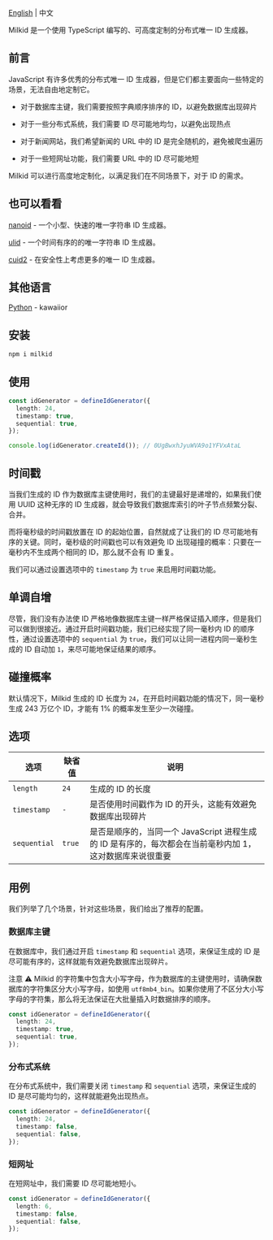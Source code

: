 [English](README.md) | 中文

Milkid 是一个使用 TypeScript 编写的、可高度定制的分布式唯一 ID 生成器。

## 前言

JavaScript 有许多优秀的分布式唯一 ID 生成器，但是它们都主要面向一些特定的场景，无法自由地定制它。

- 对于数据库主键，我们需要按照字典顺序排序的 ID，以避免数据库出现碎片

- 对于一些分布式系统，我们需要 ID 尽可能地均匀，以避免出现热点

- 对于新闻网站，我们希望新闻的 URL 中的 ID 是完全随机的，避免被爬虫遍历

- 对于一些短网址功能，我们需要 URL 中的 ID 尽可能地短

Milkid 可以进行高度地定制化，以满足我们在不同场景下，对于 ID 的需求。

## 也可以看看

[nanoid](https://github.com/ai/nanoid) - 一个小型、快速的唯一字符串 ID 生成器。

[ulid](https://github.com/ulid/javascript) - 一个时间有序的的唯一字符串 ID 生成器。

[cuid2](https://github.com/paralleldrive/cuid2) - 在安全性上考虑更多的唯一 ID 生成器。

## 其他语言

[Python](https://github.com/kawaiior/milkid-for-python) - kawaiior

## 安装

```bash
npm i milkid
```

## 使用

```ts
const idGenerator = defineIdGenerator({
  length: 24,
  timestamp: true,
  sequential: true,
});

console.log(idGenerator.createId()); // 0UgBwxhJyuWVA9o1YFVxAtaL
```

## 时间戳

当我们生成的 ID 作为数据库主键使用时，我们的主键最好是递增的，如果我们使用 UUID 这种无序的 ID 生成器，就会导致我们数据库索引的叶子节点频繁分裂、合并。

而将毫秒级的时间戳放置在 ID 的起始位置，自然就成了让我们的 ID 尽可能地有序的关键。同时，毫秒级的时间戳也可以有效避免 ID 出现碰撞的概率：只要在一毫秒内不生成两个相同的 ID，那么就不会有 ID 重复。

我们可以通过设置选项中的 `timestamp` 为 `true` 来启用时间戳功能。

## 单调自增

尽管，我们没有办法使 ID 严格地像数据库主键一样严格保证插入顺序，但是我们可以做到很接近。通过开启时间戳功能，我们已经实现了同一毫秒内 ID 的顺序性，通过设置选项中的 `sequential` 为 `true`，我们可以让同一进程内同一毫秒生成的 ID 自动加 `1`，来尽可能地保证结果的顺序。

## 碰撞概率

默认情况下，Milkid 生成的 ID 长度为 `24`，在开启时间戳功能的情况下，同一毫秒生成 243 万亿个 ID，才能有 1% 的概率发生至少一次碰撞。

## 选项

| 选项         | 缺省值 | 说明                                                                                                     |
| ------------ | ------ | -------------------------------------------------------------------------------------------------------- |
| `length`     | `24`   | 生成的 ID 的长度                                                                                         |
| `timestamp`  | `-`    | 是否使用时间戳作为 ID 的开头，这能有效避免数据库出现碎片                                                 |
| `sequential` | `true` | 是否是顺序的，当同一个 JavaScript 进程生成的 ID 是有序的，每次都会在当前毫秒内加 1，这对数据库来说很重要 |

## 用例

我们列举了几个场景，针对这些场景，我们给出了推荐的配置。

### 数据库主键

在数据库中，我们通过开启 `timestamp` 和 `sequential` 选项，来保证生成的 ID 是尽可能有序的，这样就能有效避免数据库出现碎片。

注意 ⚠️ Milkid 的字符集中包含大小写字母，作为数据库的主键使用时，请确保数据库的字符集区分大小写字母，如使用 `utf8mb4_bin`。如果你使用了不区分大小写字母的字符集，那么将无法保证在大批量插入时数据排序的顺序。

```ts
const idGenerator = defineIdGenerator({
  length: 24,
  timestamp: true,
  sequential: true,
});
```

### 分布式系统

在分布式系统中，我们需要关闭 `timestamp` 和 `sequential` 选项，来保证生成的 ID 是尽可能均匀的，这样就能避免出现热点。

```ts
const idGenerator = defineIdGenerator({
  length: 24,
  timestamp: false,
  sequential: false,
});
```

### 短网址

在短网址中，我们需要 ID 尽可能地短小。

```ts
const idGenerator = defineIdGenerator({
  length: 6,
  timestamp: false,
  sequential: false,
});
```
